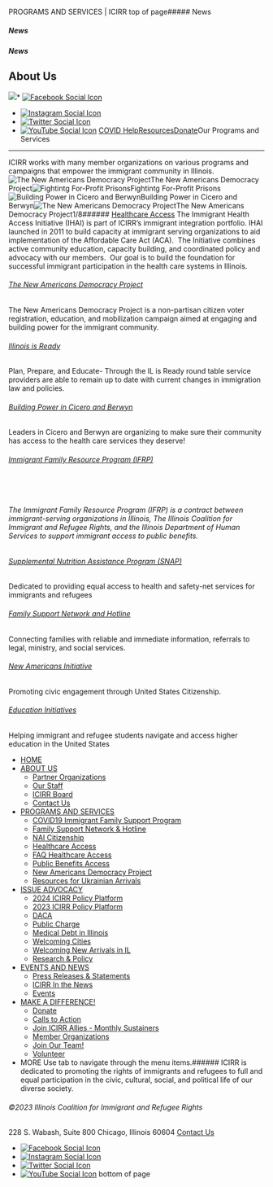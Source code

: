 
PROGRAMS AND SERVICES | ICIRR
top of page##### News
##### News
##### News
About Us
--------
[![](https://static.wixstatic.com/media/aec63a_8815cbc55c30492bb7f74e734e7d1815~mv2.png/v1/crop/x_0,y_2,w_600,h_131/fill/w_460,h_96,al_c,q_85,usm_0.66_1.00_0.01,enc_auto/aec63a_8815cbc55c30492bb7f74e734e7d1815~mv2.png)](https://www.icirr.org)* [![Facebook Social Icon]()](http://www.facebook.com/ICIRR)
* [![Instagram Social Icon]()](https://www.instagram.com/ICIRR_IL/)
* [![Twitter Social Icon]()](https://twitter.com/icirr?lang=en)
* [![YouTube Social  Icon]()](https://www.youtube.com/user/icirr)
[COVID Help](https://www.icirr.org/covid-19-resource-guide)[Resources](https://www.icirr.org/resources)[Donate](https://illinoiscoalitionforimmigrantandrefugeerights-bloom.kindful.com/?campaign=1242232)Our Programs and Services
-------------------------
ICIRR works with many member organizations on various programs and campaigns that empower the immigrant community in Illinois.
![The New Americans Democracy Project](https://static.wixstatic.com/media/aec63a_a3231c30928d4caea57e35f4f454138f~mv2.jpg/v1/fill/w_147,h_52,al_c,q_80,usm_0.66_1.00_0.01,blur_2,enc_auto/aec63a_a3231c30928d4caea57e35f4f454138f~mv2.jpg)The New Americans Democracy Project![Fightintg For-Profit Prisons](https://static.wixstatic.com/media/aec63a_13cb1f14532e4e69b427fd3b09f56aac~mv2.jpg/v1/fill/w_101,h_59,al_c,q_80,usm_0.66_1.00_0.01,blur_2,enc_auto/aec63a_13cb1f14532e4e69b427fd3b09f56aac~mv2.jpg)Fightintg For-Profit Prisons![Building Power in Cicero and Berwyn](https://static.wixstatic.com/media/aec63a_3d17193b488b43d3a415b2482452736e~mv2.png/v1/fill/w_125,h_44,al_c,q_85,usm_0.66_1.00_0.01,blur_2,enc_auto/aec63a_3d17193b488b43d3a415b2482452736e~mv2.png)Building Power in Cicero and Berwyn![The New Americans Democracy Project](https://static.wixstatic.com/media/aec63a_a3231c30928d4caea57e35f4f454138f~mv2.jpg/v1/fill/w_147,h_52,al_c,q_80,usm_0.66_1.00_0.01,blur_2,enc_auto/aec63a_a3231c30928d4caea57e35f4f454138f~mv2.jpg)The New Americans Democracy Project1/8###### [Healthcare Access](https://www.icirr.org/healthcare-access)
The Immigrant Health Access Initiative (IHAI) is part of ICIRR’s immigrant integration portfolio. IHAI launched in 2011 to build capacity at immigrant serving organizations to aid implementation of the Affordable Care Act (ACA).  The Initiative combines active community education, capacity building, and coordinated policy and advocacy with our members.  Our goal is to build the foundation for successful immigrant participation in the health care systems in Illinois.  
###### [The New Americans Democracy Project](https://www.icirr.org/new-americans-democracy-project)
The New Americans Democracy Project is a non-partisan citizen voter registration, education, and mobilization campaign aimed at engaging and building power for the immigrant community.
###### [Illinois is Ready](https://www.icirr.org)
Plan, Prepare, and Educate- Through the IL is Ready round table service providers are able to remain up to date with current changes in immigration law and policies. 
###### [Building Power in Cicero and Berwyn](https://www.icirr.org)
Leaders in Cicero and Berwyn are organizing to make sure their community has access to the health care services they deserve!
###### [Immigrant Family Resource Program (IFRP)](https://www.icirr.org/ifrp)
###### ​
###### The Immigrant Family Resource Program (IFRP) is a contract between immigrant-serving organizations in Illinois, The Illinois Coalition for Immigrant and Refugee Rights, and the Illinois Department of Human Services to support immigrant access to public benefits.
###### [Supplemental Nutrition Assistance Program (SNAP)](https://www.icirr.org/snap)
Dedicated to providing equal access to health and safety-net services for immigrants and refugees
###### [Family Support Network and Hotline](https://www.icirr.org/fsn)
Connecting families with reliable and immediate information, referrals to legal, ministry, and social services.
###### [New Americans Initiative](https://www.icirr.org/nai)
Promoting civic engagement through United States Citizenship.
###### [Education Initiatives](https://www.icirr.org/education-initiatives)
Helping immigrant and refugee students navigate and access higher education in the United States
* [HOME](https://www.icirr.org)
* [ABOUT US](https://www.icirr.org/about)
	+ [Partner Organizations](https://www.icirr.org/partner-organizations)
	+ [Our Staff](https://www.icirr.org/our-staff)
	+ [ICIRR Board](https://www.icirr.org/icirr-board)
	+ [Contact Us](https://www.icirr.org/contact)
* [PROGRAMS AND SERVICES](https://www.icirr.org/programs-and-services)
	+ [COVID19 Immigrant Family Support Program](https://www.icirr.org/covidil)
	+ [Family Support Network & Hotline](https://www.icirr.org/fsn)
	+ [NAI Citizenship](https://www.icirr.org/nai)
	+ [Healthcare Access](https://www.icirr.org/healthcare-access)
	+ [FAQ Healthcare Access](https://www.icirr.org/healthcare-faq)
	+ [Public Benefits Access](https://www.icirr.org/public-benefits-access)
	+ [New Americans Democracy Project](https://www.icirr.org/new-americans-democracy-project)
	+ [Resources for Ukrainian Arrivals](https://www.icirr.org/ukrainian-arrivals)
* [ISSUE ADVOCACY](https://www.icirr.org/issue-advocacy)
	+ [2024 ICIRR Policy Platform](https://www.icirr.org/2024-platform)
	+ [2023 ICIRR Policy Platform](https://www.icirr.org/2023-platform)
	+ [DACA](https://www.icirr.org/daca)
	+ [Public Charge](https://www.icirr.org/publiccharge)
	+ [Medical Debt in Illinois](https://www.icirr.org/ilmedicaldebt)
	+ [Welcoming Cities](https://www.icirr.org/welcoming-cities)
	+ [Welcoming New Arrivals in IL](https://www.icirr.org/newarrivals)
	+ [Research & Policy](https://www.icirr.org/research-and-policy)
* [EVENTS AND NEWS](https://www.icirr.org/events-and-news-1)
	+ [Press Releases & Statements](https://www.icirr.org/press)
	+ [ICIRR In the News](https://www.icirr.org/news)
	+ [Events](https://www.icirr.org/event)
* [MAKE A DIFFERENCE!](https://www.icirr.org/make-a-difference)
	+ [Donate](https://illinoiscoalitionforimmigrantandrefugeerights-bloom.kindful.com/)
	+ [Calls to Action](https://www.icirr.org/calls-to-action)
	+ [Join ICIRR Allies - Monthly Sustainers](https://illinoiscoalitionforimmigrantandrefugeerights-bloom.kindful.com/?campaign=1258485)
	+ [Member Organizations](https://www.icirr.org/become-a-member-organization)
	+ [Join Our Team!](https://www.icirr.org/join-our-team)
	+ [Volunteer](https://www.icirr.org/volunteer)
* MORE
Use tab to navigate through the menu items.###### ICIRR is dedicated to promoting the rights of immigrants and refugees to full and equal participation in the civic, cultural, social, and political life of our diverse society.
###### ©2023 Illinois Coalition for Immigrant and Refugee Rights
228 S. Wabash, Suite 800
Chicago, Illinois 60604
[Contact Us](https://www.icirr.org/contact)
* [![Facebook Social Icon]()](http://www.facebook.com/ICIRR)
* [![Instagram Social Icon]()](https://www.instagram.com/ICIRR_IL/)
* [![Twitter Social Icon]()](https://twitter.com/icirr?lang=en)
* [![YouTube Social  Icon]()](https://www.youtube.com/user/icirr)
bottom of page
